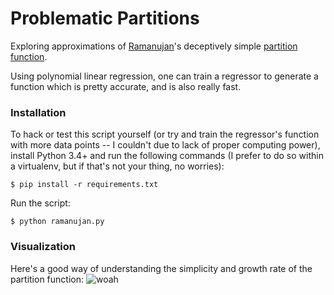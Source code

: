 # Problematic Partitions
Exploring approximations of [Ramanujan](https://en.wikipedia.org/wiki/Srinivasa_Ramanujan)'s deceptively simple [partition function](http://mathworld.wolfram.com/PartitionFunctionP.html).

Using polynomial linear regression, one can train a regressor to generate a function which is pretty accurate, and is also really fast. 

### Installation
To hack or test this script yourself (or try and train the regressor's function with more data points -- I couldn't due to lack of proper computing power), install Python 3.4+ and run the following commands (I prefer to do so within a virtualenv, but if that's not your thing, no worries):
```shell
$ pip install -r requirements.txt
```
Run the script:
```
$ python ramanujan.py
```


### Visualization
Here's a good way of understanding the simplicity and growth rate of the partition function:
![woah](http://puu.sh/oCNSS/f758d835e8.png)
